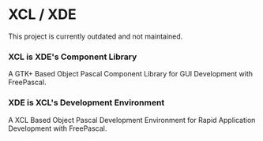 # XCL / XDE

This project is currently outdated and not maintained.

### XCL is XDE's Component Library
  A GTK+ Based Object Pascal Component Library for GUI Development with FreePascal.
  
### XDE is XCL's Development Environment
  A XCL Based Object Pascal Development Environment for Rapid Application Development with FreePascal.